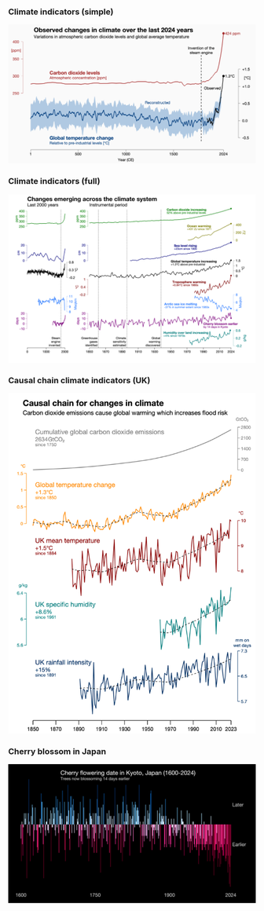 ### Climate indicators (simple)
[![Simple indicators](CLIMATE-INDICATORS/climate-indicators-simple_2024.png)](CLIMATE-INDICATORS/climate-indicators-simple_2024.png)

### Climate indicators (full)
[![Full indicators](CLIMATE-INDICATORS/climate-indicators-multiple_2024.png)](CLIMATE-INDICATORS/climate-indicators-multiple_2024.png)

### Causal chain climate indicators (UK)
[![UK indicators](CLIMATE-INDICATORS/climate-indicators-uk.png)](CLIMATE-INDICATORS/climate-indicators-uk.png)

### Cherry blossom in Japan
[![Cherry blossom in Japan](CLIMATE-INDICATORS/kyoto_blossom_bars_1600.png)](CLIMATE-INDICATORS/kyoto_blossom_bars_1600.png)

